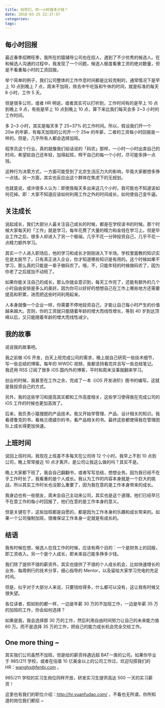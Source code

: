 ```yaml
---
title: 码农们，你一小时值多少钱？
date: 2018-03-25 22:37:57
categories:
tags:
---
```


## 每小时回报

最近春季招聘旺季，我所在的猿辅导公司也在招人，遇到了不少优秀的候选人。在和候选人沟通的过程中，我发现了一个问题，候选人极度看重工资的绝对数量，但是不看重每小时的工资回报。

举个简单的例子，我们公司整体的工作作息时间都是比较克制的，通常情况下是早上 10 点到晚上 7 点，周末不加班，除去中午吃饭和午休的时间，就是标准的每天 8 小时，工作 5 天。

但是很多公司，或者 HR 明说，或者其实可以打听到，工作时间有的是早上 10 点到晚上 9 点，有些是早上 10 点到晚上 10 点，算下来比我们每天会多 2~3 小时的工作时间。

多 2~3 小时，其实是每天多了 25~37% 的工作时间。所以，假设我们开一个 20w 的年薪，有每天加班的公司开一个 25w 的年薪，二者的工资每小时回报是一样的。但是，几乎所有人都会选择加班。

程序员这个行业，真的就像我们俗话说的「码农」那样，一小时一小时出卖自己的时间，希望趁自己还年轻，加得起班，榨干自己的每一个小时，尽可能多挣一点钱。

这种行为决策方式，一方面可能受到了北京生活压力大的影响，毕竟大家都想多挣一点钱。另一方面，其实也反应出这个群体在焦虑下的无规划。

也就是说，或许很多人认为：即使我每天多出来这几个小时，我可能也不知道该如何花掉。即：大家不知道应该如何利用工作之外的时间成长，如何使自己变牛逼。

## 关注成长

说起成长，我们大部分人最关注自己成长的时候，都是在学校读书的时候。那个时候大家每天的「工作」就是学习，每年花费了大量的精力和金钱在学习上。但是毕业工作之后，很多人却进入了另一个极端，几乎不花一分钟投资自己，几乎不花一点精力额外学习。

其实一个人进入职场后，他的学习和成长才刚刚进入下半场。学校里面教的知识实在是太脱节了，只有真正进入企业，你才知道哪些知识是有用的。这个时候如果不学习，那么真的只能是一辈子做码农了。哦，不，只能年轻的时候做码农了，因为你老了之后就加不动班了。

如果你能关注自己的成长，那么你就会意识到，每天工作完了，还能有额外的几个小时自由安排是多么的美好。因为你可以好好的想想自己在工作上哪些地方还需要提高和积累，进而把这些时间利用起来。

人本身就像一个企业一样，你需要不停地投资自己，才能让自己每小时产生的价值越来越大。否则，你的工资就只能随着年龄的增大而线性增长，等到 40 岁到达顶峰以后，又只能随着年龄的增大而线性减少。

## 我的故事

说说我的故事吧。

我之前做 iOS 开发，白天上班完成公司的需求，晚上就自己研究一些技术细节，写一些总结的博客。每年的 WWDC 视频，我都坚持看完并且写一些总结笔记。我还用 RSS 订阅了很多 iOS 国内外的博客，平时和周末没事就翻来学习。

创业的时候，我甚至在工作之余，完成了一本《iOS 开发进阶》图书的编写。这就是我投资自己的方式。

另外，我的这些学习和提高其实都和工作高度相关，这些学习使得我在完成公司的 iOS 工作的时候也更加高效了。

后来，我负责小猿搜题的产品技术。我又开始学管理、产品、设计相关的知识。我看德鲁克的书，看格兰德威尔的书，看产品相关的书。最终这些都使得我在管理团队上成长得更加快速。

## 上班时间

说回上班时间。我现在上班差不多每天在公司待 12 个小时。我早上不到 10 点到公司，晚上常常接近 10 点才离开。是公司让我这么做的吗？其实不是。

晚上大家都下班了，我会自己翻翻书，或者写写总结，想想业务。因为我已经不在乎工作时长了，我看重的是个人成长。我认为工作的内容本身就是一个巨大的挑战，所以其实工作时长也没那么重要了，因为我在意的是工作本身带来的成长。

我身边也有一些朋友，周末会自己主动来公司，其实也是这个道理。他们已经早已不在意工作的每小时回报了，他们在意的是工作本身的意义。

但是关键在于，这些加班都是自愿的，都是因为工作本身的乐趣和成长带来的。如果一个公司强制加班，很难保证工作本身一定就是有成长的。

## 结语

我有时候在想，候选人在找工作的时候，应该有两个目的：一个是财务上的回报，即工资收入。另一个是个人成长，即未来自己能多挣多少钱。

我们除了提供不错的薪资外，其实也提供了不错的个人成长机会，比如快速增长的业务、每周例行的技术分享，细心指导的 Mentor，以及留给大家学习充电的充足时间。

但是，似乎对于大部分人来说，只要钱给得多，什么都可以没有，这让我有时候又很失望。

各位读者，假如别的都一样，一边是年薪 30 万的不加班工作，一边是年薪 35 万的加班的工作，你会如何选择？

如果是我，我会选择那 30 万的工作，然后利用自由时间努力让自己的未来能力值 60 万。而不是选择 35 万的工作，把自己的能力成长机会完全交给工作。

## One more thing ~

其实我们公司虽然不加班，但是给的薪资待遇远超 BAT一类的公司。如果你毕业于 985/211 学校，或者在估值 10 亿美金以上的公司工作过，欢迎勾搭我们的 HR：wanghx@fenbi.com 。

985/211 学校的实习生岗位同样开放，研发实习生提供高达 500 一天的实习薪资！

这里也有我们的职位介绍：http://hr.yuanfudao.com/ ，不看也无所谓，你所知道的岗位我们都招 ~
